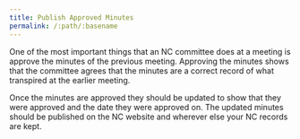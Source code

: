 ```yaml
---
title: Publish Approved Minutes
permalink: /:path/:basename
---
```


One of the most important things
that an NC committee does
at a meeting
is approve the minutes
of the previous meeting.
Approving the minutes shows
that the committee agrees
that the minutes are
a correct record
of what transpired
at the earlier meeting.

Once the minutes
are approved
they should be updated
to show that
they were approved
and the date
they were approved on.
The updated minutes
should be published
on the NC website
and wherever else
your NC records are kept.
